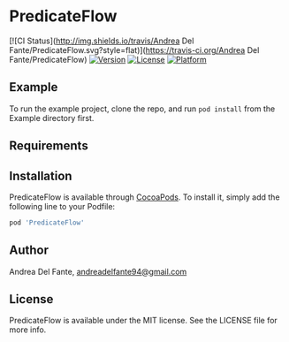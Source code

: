 # PredicateFlow

[![CI Status](http://img.shields.io/travis/Andrea Del Fante/PredicateFlow.svg?style=flat)](https://travis-ci.org/Andrea Del Fante/PredicateFlow)
[![Version](https://img.shields.io/cocoapods/v/PredicateFlow.svg?style=flat)](http://cocoapods.org/pods/PredicateFlow)
[![License](https://img.shields.io/cocoapods/l/PredicateFlow.svg?style=flat)](http://cocoapods.org/pods/PredicateFlow)
[![Platform](https://img.shields.io/cocoapods/p/PredicateFlow.svg?style=flat)](http://cocoapods.org/pods/PredicateFlow)

## Example

To run the example project, clone the repo, and run `pod install` from the Example directory first.

## Requirements

## Installation

PredicateFlow is available through [CocoaPods](http://cocoapods.org). To install
it, simply add the following line to your Podfile:

```ruby
pod 'PredicateFlow'
```

## Author

Andrea Del Fante, andreadelfante94@gmail.com

## License

PredicateFlow is available under the MIT license. See the LICENSE file for more info.
